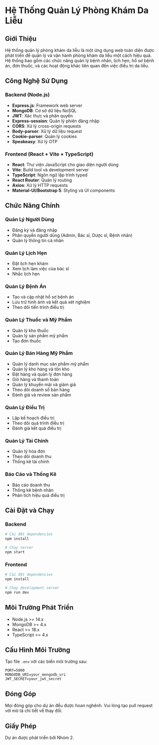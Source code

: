 # Hệ Thống Quản Lý Phòng Khám Da Liễu

## Giới Thiệu

Hệ thống quản lý phòng khám da liễu là một ứng dụng web toàn diện được phát triển để quản lý và vận hành phòng khám da liễu một cách hiệu quả. Hệ thống bao gồm các chức năng quản lý bệnh nhân, lịch hẹn, hồ sơ bệnh án, đơn thuốc, và các hoạt động khác liên quan đến việc điều trị da liễu.

## Công Nghệ Sử Dụng

### Backend (Node.js)

- **Express.js**: Framework web server
- **MongoDB**: Cơ sở dữ liệu NoSQL
- **JWT**: Xác thực và phân quyền
- **Express-session**: Quản lý phiên đăng nhập
- **CORS**: Xử lý cross-origin requests
- **Body-parser**: Xử lý dữ liệu request
- **Cookie-parser**: Quản lý cookies
- **Speakeasy**: Xử lý OTP

### Frontend (React + Vite + TypeScript)

- **React**: Thư viện JavaScript cho giao diện người dùng
- **Vite**: Build tool và development server
- **TypeScript**: Ngôn ngữ lập trình typed
- **React Router**: Quản lý routing
- **Axios**: Xử lý HTTP requests
- **Material-UI/Bootstrap 5**: Styling và UI components

## Chức Năng Chính

### Quản Lý Người Dùng

- Đăng ký và đăng nhập
- Phân quyền người dùng (Admin, Bác sĩ, Dược sĩ, Bệnh nhân)
- Quản lý thông tin cá nhân

### Quản Lý Lịch Hẹn

- Đặt lịch hẹn khám
- Xem lịch làm việc của bác sĩ
- Nhắc lịch hẹn

### Quản Lý Bệnh Án

- Tạo và cập nhật hồ sơ bệnh án
- Lưu trữ hình ảnh và kết quả xét nghiệm
- Theo dõi tiến trình điều trị

### Quản Lý Thuốc và Mỹ Phẩm

- Quản lý kho thuốc
- Quản lý sản phẩm mỹ phẩm
- Tạo đơn thuốc

### Quản Lý Bán Hàng Mỹ Phẩm

- Quản lý danh mục sản phẩm mỹ phẩm
- Quản lý kho hàng và tồn kho
- Đặt hàng và quản lý đơn hàng
- Giỏ hàng và thanh toán
- Quản lý khuyến mãi và giảm giá
- Theo dõi doanh số bán hàng
- Đánh giá và review sản phẩm

### Quản Lý Điều Trị

- Lập kế hoạch điều trị
- Theo dõi quá trình điều trị
- Đánh giá kết quả điều trị

### Quản Lý Tài Chính

- Quản lý hóa đơn
- Theo dõi doanh thu
- Thống kê tài chính

### Báo Cáo và Thống Kê

- Báo cáo doanh thu
- Thống kê bệnh nhân
- Phân tích hiệu quả điều trị

## Cài Đặt và Chạy

### Backend

```bash
# Cài đặt dependencies
npm install

# Chạy server
npm start
```

### Frontend

```bash
# Cài đặt dependencies
npm install

# Chạy development server
npm run dev
```

## Môi Trường Phát Triển

- Node.js >= 14.x
- MongoDB >= 4.x
- React >= 18.x
- TypeScript >= 4.x

## Cấu Hình Môi Trường

Tạo file `.env` với các biến môi trường sau:

```
PORT=5000
MONGODB_URI=your_mongodb_uri
JWT_SECRET=your_jwt_secret
```

## Đóng Góp

Mọi đóng góp cho dự án đều được hoan nghênh. Vui lòng tạo pull request với mô tả chi tiết về thay đổi.

## Giấy Phép

Dự án được phát triển bởi Nhóm 2.
